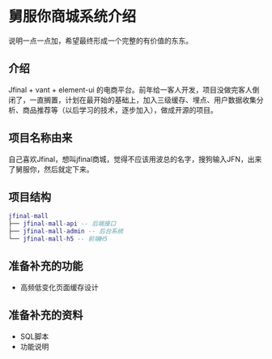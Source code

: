 # 舅服你商城系统介绍

说明一点一点加，希望最终形成一个完整的有价值的东东。

## 介绍
Jfinal + vant + element-ui 的电商平台。前年给一客人开发，项目没做完客人倒闭了，一直搁置，计划在最开始的基础上，加入三级缓存、埋点、用户数据收集分析、商品推荐等（以后学习的技术，逐步加入），做成开源的项目。

## 项目名称由来
自己喜欢Jfinal，想叫jfinal商城，觉得不应该用波总的名字，搜狗输入JFN，出来了舅服你，然后就定下来。

## 项目结构
``` lua
jfinal-mall
├── jfinal-mall-api -- 后端接口
├── jfinal-mall-admin -- 后台系统
└── jfinal-mall-h5 -- 前端H5
```

## 准备补充的功能
- 高频低变化页面缓存设计

## 准备补充的资料
- SQL脚本
- 功能说明

